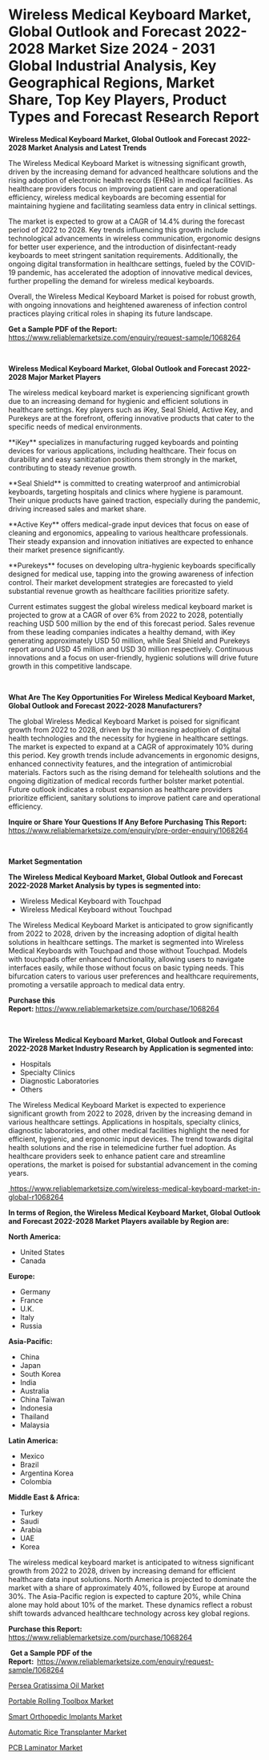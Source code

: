 <p><h1>Wireless Medical Keyboard Market, Global Outlook and Forecast 2022-2028 Market Size 2024 - 2031 Global Industrial Analysis, Key Geographical Regions, Market Share, Top Key Players, Product Types and Forecast Research Report</h1></p><p><strong>Wireless Medical Keyboard Market, Global Outlook and Forecast 2022-2028 Market Analysis and Latest Trends</strong></p>
<p><p>The Wireless Medical Keyboard Market is witnessing significant growth, driven by the increasing demand for advanced healthcare solutions and the rising adoption of electronic health records (EHRs) in medical facilities. As healthcare providers focus on improving patient care and operational efficiency, wireless medical keyboards are becoming essential for maintaining hygiene and facilitating seamless data entry in clinical settings. </p><p>The market is expected to grow at a CAGR of 14.4% during the forecast period of 2022 to 2028. Key trends influencing this growth include technological advancements in wireless communication, ergonomic designs for better user experience, and the introduction of disinfectant-ready keyboards to meet stringent sanitation requirements. Additionally, the ongoing digital transformation in healthcare settings, fueled by the COVID-19 pandemic, has accelerated the adoption of innovative medical devices, further propelling the demand for wireless medical keyboards. </p><p>Overall, the Wireless Medical Keyboard Market is poised for robust growth, with ongoing innovations and heightened awareness of infection control practices playing critical roles in shaping its future landscape.</p></p>
<p><strong>Get a Sample PDF of the Report:&nbsp;</strong> <a href="https://www.reliablemarketsize.com/enquiry/request-sample/1068264">https://www.reliablemarketsize.com/enquiry/request-sample/1068264</a></p>
<p>&nbsp;</p>
<p><strong>Wireless Medical Keyboard Market, Global Outlook and Forecast 2022-2028 Major Market Players</strong></p>
<p><p>The wireless medical keyboard market is experiencing significant growth due to an increasing demand for hygienic and efficient solutions in healthcare settings. Key players such as iKey, Seal Shield, Active Key, and Purekeys are at the forefront, offering innovative products that cater to the specific needs of medical environments.</p><p>**iKey** specializes in manufacturing rugged keyboards and pointing devices for various applications, including healthcare. Their focus on durability and easy sanitization positions them strongly in the market, contributing to steady revenue growth. </p><p>**Seal Shield** is committed to creating waterproof and antimicrobial keyboards, targeting hospitals and clinics where hygiene is paramount. Their unique products have gained traction, especially during the pandemic, driving increased sales and market share.</p><p>**Active Key** offers medical-grade input devices that focus on ease of cleaning and ergonomics, appealing to various healthcare professionals. Their steady expansion and innovation initiatives are expected to enhance their market presence significantly.</p><p>**Purekeys** focuses on developing ultra-hygienic keyboards specifically designed for medical use, tapping into the growing awareness of infection control. Their market development strategies are forecasted to yield substantial revenue growth as healthcare facilities prioritize safety.</p><p>Current estimates suggest the global wireless medical keyboard market is projected to grow at a CAGR of over 6% from 2022 to 2028, potentially reaching USD 500 million by the end of this forecast period. Sales revenue from these leading companies indicates a healthy demand, with iKey generating approximately USD 50 million, while Seal Shield and Purekeys report around USD 45 million and USD 30 million respectively. Continuous innovations and a focus on user-friendly, hygienic solutions will drive future growth in this competitive landscape.</p></p>
<p>&nbsp;</p>
<p><strong>What Are The Key Opportunities For Wireless Medical Keyboard Market, Global Outlook and Forecast 2022-2028 Manufacturers?</strong></p>
<p><p>The global Wireless Medical Keyboard Market is poised for significant growth from 2022 to 2028, driven by the increasing adoption of digital health technologies and the necessity for hygiene in healthcare settings. The market is expected to expand at a CAGR of approximately 10% during this period. Key growth trends include advancements in ergonomic designs, enhanced connectivity features, and the integration of antimicrobial materials. Factors such as the rising demand for telehealth solutions and the ongoing digitization of medical records further bolster market potential. Future outlook indicates a robust expansion as healthcare providers prioritize efficient, sanitary solutions to improve patient care and operational efficiency.</p></p>
<p><strong>Inquire or Share Your Questions If Any Before Purchasing This Report:</strong> <a href="https://www.reliablemarketsize.com/enquiry/pre-order-enquiry/1068264">https://www.reliablemarketsize.com/enquiry/pre-order-enquiry/1068264</a></p>
<p>&nbsp;</p>
<p><strong>Market Segmentation</strong></p>
<p><strong>The Wireless Medical Keyboard Market, Global Outlook and Forecast 2022-2028 Market Analysis by types is segmented into:</strong></p>
<p><ul><li>Wireless Medical Keyboard with Touchpad</li><li>Wireless Medical Keyboard without Touchpad</li></ul></p>
<p><p>The Wireless Medical Keyboard Market is anticipated to grow significantly from 2022 to 2028, driven by the increasing adoption of digital health solutions in healthcare settings. The market is segmented into Wireless Medical Keyboards with Touchpad and those without Touchpad. Models with touchpads offer enhanced functionality, allowing users to navigate interfaces easily, while those without focus on basic typing needs. This bifurcation caters to various user preferences and healthcare requirements, promoting a versatile approach to medical data entry.</p></p>
<p><strong>Purchase this Report:&nbsp;</strong><a href="https://www.reliablemarketsize.com/purchase/1068264">https://www.reliablemarketsize.com/purchase/1068264</a></p>
<p>&nbsp;</p>
<p><strong>The Wireless Medical Keyboard Market, Global Outlook and Forecast 2022-2028 Market Industry Research by Application is segmented into:</strong></p>
<p><ul><li>Hospitals</li><li>Specialty Clinics</li><li>Diagnostic Laboratories</li><li>Others</li></ul></p>
<p><p>The Wireless Medical Keyboard Market is expected to experience significant growth from 2022 to 2028, driven by the increasing demand in various healthcare settings. Applications in hospitals, specialty clinics, diagnostic laboratories, and other medical facilities highlight the need for efficient, hygienic, and ergonomic input devices. The trend towards digital health solutions and the rise in telemedicine further fuel adoption. As healthcare providers seek to enhance patient care and streamline operations, the market is poised for substantial advancement in the coming years.</p></p>
<p><a href="https://www.reliablemarketsize.com/wireless-medical-keyboard-market-in-global-r1068264">&nbsp;https://www.reliablemarketsize.com/wireless-medical-keyboard-market-in-global-r1068264</a></p>
<p><strong>In terms of Region, the Wireless Medical Keyboard Market, Global Outlook and Forecast 2022-2028 Market Players available by Region are:</strong></p>
<p>
    <p> <strong> North America: </strong>
        <ul>
            <li>United States</li>
            <li>Canada</li>
        </ul>
        </p> 
    <p> <strong> Europe: </strong>
        <ul>
            <li>Germany</li>
            <li>France</li>
            <li>U.K.</li>
            <li>Italy</li>
            <li>Russia</li>
        </ul>
        </p> 
    <p> <strong> Asia-Pacific: </strong>
        <ul>
            <li>China</li>
            <li>Japan</li>
            <li>South Korea</li>
            <li>India</li>
            <li>Australia</li>
            <li>China Taiwan</li>
            <li>Indonesia</li>
            <li>Thailand</li>
            <li>Malaysia</li>
        </ul>
        </p> 
    <p> <strong> Latin America: </strong>
        <ul>
            <li>Mexico</li>
            <li>Brazil</li>
            <li>Argentina Korea</li>
            <li>Colombia</li>
        </ul>
        </p> 
    <p> <strong> Middle East & Africa: </strong>
        <ul>
            <li>Turkey</li>
            <li>Saudi</li>
            <li>Arabia</li>
            <li>UAE</li>
            <li>Korea</li>
        </ul>
    </p>
    </p>
<p><p>The wireless medical keyboard market is anticipated to witness significant growth from 2022 to 2028, driven by increasing demand for efficient healthcare data input solutions. North America is projected to dominate the market with a share of approximately 40%, followed by Europe at around 30%. The Asia-Pacific region is expected to capture 20%, while China alone may hold about 10% of the market. These dynamics reflect a robust shift towards advanced healthcare technology across key global regions.</p></p>
<p><strong>Purchase this Report: </strong><a href="https://www.reliablemarketsize.com/purchase/1068264">https://www.reliablemarketsize.com/purchase/1068264</a></p>
<p>&nbsp;<strong>Get a Sample PDF of the Report:&nbsp;&nbsp;</strong><a href="https://www.reliablemarketsize.com/enquiry/request-sample/1068264">https://www.reliablemarketsize.com/enquiry/request-sample/1068264</a></p>
<p><strong></strong></p>
<p><p><a href="https://issuu.com/reportprime-2/docs/persea-gratissima-oil-market-size-2_33e7c272673965">Persea Gratissima Oil Market</a></p><p><a href="https://www.linkedin.com/pulse/why-should-you-invest-portable-rolling-toolbox-market-trends-d8pmf?trackingId=%2Bszz%2B204RzuAcB7nJIsrww%3D%3D">Portable Rolling Toolbox Market</a></p><p><a href="https://www.linkedin.com/pulse/future-innovation-global-smart-orthopedic-implants-market-r9rwc?trackingId=J8ZcfNIWQuSfrkrQJ8fgug%3D%3D">Smart Orthopedic Implants Market</a></p><p><a href="https://medium.com/@leneciacharles/the-global-market-overview-of-the-automatic-rice-transplanter-market-provides-a-unique-3004439ec448">Automatic Rice Transplanter Market</a></p><p><a href="https://medium.com/@leneciacharles/the-growth-of-the-pcb-laminator-market-has-been-significant-driven-by-various-critical-factors-882ff8b2efbc">PCB Laminator Market</a></p></p>